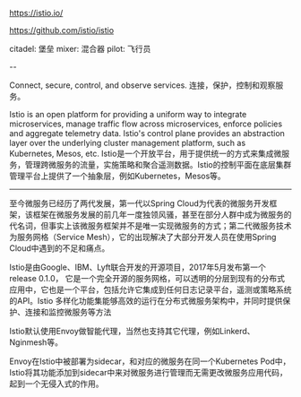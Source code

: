 https://istio.io/

https://github.com/istio/istio

citadel: 堡垒
mixer: 混合器
pilot: 飞行员

--

Connect, secure, control, and observe services.
连接，保护，控制和观察服务。

Istio is an open platform for providing a uniform way to integrate microservices, manage traffic flow across microservices, enforce policies and aggregate telemetry data. Istio's control plane provides an abstraction layer over the underlying cluster management platform, such as Kubernetes, Mesos, etc.
Istio是一个开放平台，用于提供统一的方式来集成微服务，管理跨微服务的流量，实施策略和聚合遥测数据。Istio的控制平面在底层集群管理平台上提供了一个抽象层，例如Kubernetes，Mesos等。

---

至今微服务已经历了两代发展，第一代以Spring Cloud为代表的微服务开发框架，该框架在微服务发展的前几年一度独领风骚，甚至在部分人群中成为微服务的代名词，但事实上该微服务框架并不是唯一实现微服务的方式；第二代微服务技术为服务网格（Service Mesh），它的出现解决了大部分开发人员在使用Spring Cloud中遇到的不足和痛点。

Istio是由Google、IBM、Lyft联合开发的开源项目，2017年5月发布第一个release 0.1.0， 它是一个完全开源的服务网格，可以透明的分层到现有的分布式应用中，它也是一个平台，包括允许它集成到任何日志记录平台，遥测或策略系统的API。Istio 多样化功能集能够高效的运行在分布式微服务架构中，并同时提供保护、连接和监控微服务等方法

Istio默认使用Envoy做智能代理，当然也支持其它代理，例如Linkerd、Nginmesh等。

Envoy在Istio中被部署为sidecar，和对应的微服务在同一个Kubernetes Pod中，Istio将其功能添加到sidecar中来对微服务进行管理而无需更改微服务应用代码，起到一个无侵入式的作用。